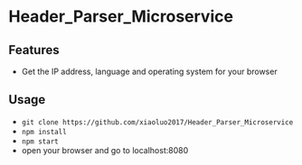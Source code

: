 # Header_Parser_Microservice


## Features
* Get the IP address, language and operating system for your browser

## Usage
* ```git clone https://github.com/xiaoluo2017/Header_Parser_Microservice```
* ```npm install```
* ```npm start```
* open your browser and go to localhost:8080
